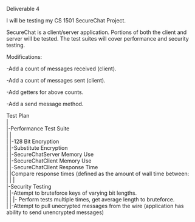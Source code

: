 Deliverable 4


I will be testing my CS 1501 SecureChat Project.


SecureChat is a client/server application. Portions of both the client and server will be tested. The test suites will cover performance and security testing.


Modifications:

-Add a count of messages received (client).

-Add a count of messages sent (client).

-Add getters for above counts.

-Add a send message method.



Test Plan   
|   
|-Performance Test Suite   
|	|   
|	|-128 Bit Encryption    
|	|-Substitute Encryption   
|	|-SecureChatServer Memory Use   
|	|-SecureChatClient Memory Use   
|	|-SecureChatClient Response Time   
|   |Compare response times (defined as the amount of wall time between:   
|   |
|	   
|-Security Testing  
|	|-Attempt to bruteforce keys of varying bit lengths.   
|	|	|- Perform tests multiple times, get average length to bruteforce.   
|	|-Attempt to pull unecrypted messages from the wire (application has ability to send unencrypted messages)   
